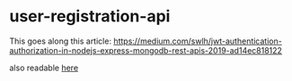 # user-registration-api

This goes along this article: https://medium.com/swlh/jwt-authentication-authorization-in-nodejs-express-mongodb-rest-apis-2019-ad14ec818122

also readable [here](./article.md)
